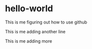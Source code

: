 # hello-world
This is me figuring out how to use github

This is me adding another line


This is me adding more
